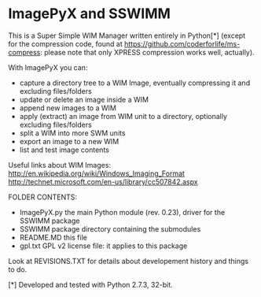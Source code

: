 ImagePyX and SSWIMM
===================

This is a Super Simple WIM Manager written entirely in Python[*] (except for the compression code, found at
https://github.com/coderforlife/ms-compress: please note that only XPRESS compression works well, actually).

With ImagePyX you can:
- capture a directory tree to a WIM Image, eventually compressing it and excluding files/folders
- update or delete an image inside a WIM
- append new images to a WIM
- apply (extract) an image from WIM unit to a directory, optionally excluding files/folders
- split a WIM into more SWM units
- export an image to a new WIM
- list and test image contents


Useful links about WIM Images:
	http://en.wikipedia.org/wiki/Windows_Imaging_Format
	http://technet.microsoft.com/en-us/library/cc507842.aspx


FOLDER CONTENTS:
- ImagePyX.py		the main Python module (rev. 0.23), driver for the SSWIMM package
- SSWIMM		package directory containing the submodules
- README.MD		this file
- gpl.txt		GPL v2 license file: it applies to this package


Look at REVISIONS.TXT for details about developement history and things to do.





[*] Developed and tested with Python 2.7.3, 32-bit.